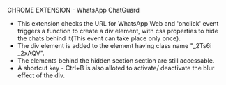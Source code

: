 CHROME EXTENSION - WhatsApp ChatGuard

- This extension checks the URL for WhatsApp Web and 'onclick' event triggers a function to create a div element, with css properties to hide the chats behind it(This event can take place only once).
- The div element is added to the element having class name "_2Ts6i _2xAQV".
- The elements behind the hidden section section are still accessable.
- A shortcut key - Ctrl+B is also alloted to activate/ deactivate the blur effect of the div.
